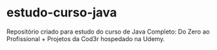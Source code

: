 # estudo-curso-java
Repositório criado para estudo do curso de Java Completo: Do Zero ao Profissional + Projetos da Cod3r hospedado na Udemy.
